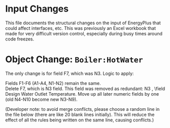 Input Changes
=============

This file documents the structural changes on the input of EnergyPlus that could affect interfaces, etc.
This was previously an Excel workbook that made for very difficult version control, especially during busy times around code freezes.

# Object Change: `Boiler:HotWater`

The only change is for field F7, which was N3.  Logic to apply:

Fields F1-F6 (A1-A4, N1-N2) remain the same.  
Delete F7, which is N3 field. This field was removed as redundant: N3 , \field Design Water Outlet Temperature.
Move up all later numeric fields by one (old N4-N10 become new N3-N9).


(Developer note: to avoid merge conflicts, please choose a random line in the file below (there are like 20 blank lines initially).
 This will reduce the effect of all the rules being written on the same line, causing conflicts.)




















